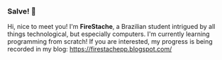 ### Salve! 👋

Hi, nice to meet you! I'm **FireStache**, a Brazilian student intrigued by all things technological, but especially computers. I'm currently learning programming from scratch!
If you are interested, my progress is being recorded in my blog: https://firestachepp.blogspot.com/


